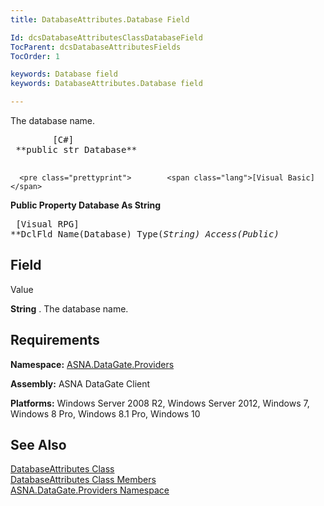 ```yaml
---
title: DatabaseAttributes.Database Field

Id: dcsDatabaseAttributesClassDatabaseField
TocParent: dcsDatabaseAttributesFields
TocOrder: 1

keywords: Database field
keywords: DatabaseAttributes.Database field

---
```


The database name.
<pre class="prettyprint">        <span class="lang">[C#]</span>
 **public str Database** 
      </pre>
      <pre class="prettyprint">        <span class="lang">[Visual Basic] </span>
 **Public Property Database As String** 
      </pre>
      <pre class="prettyprint">        <span class="lang">[Visual RPG]</span>
 **DclFld Name(Database) Type(*String) Access(*Public)** 
      </pre>

## Field
 Value

**String** . The database name.
## Requirements

**Namespace:** [ ASNA.DataGate.Providers](datagate-providers-namespace.html) 

**Assembly:** ASNA DataGate Client

**Platforms:** Windows Server 2008 R2, Windows Server 2012, Windows 7, Windows 8 Pro, Windows 8.1 Pro, Windows 10
## See Also


[DatabaseAttributes Class](dcsDatabaseAttributesClass.html)
      <br />
[DatabaseAttributes Class Members](database-attributes-members.html)
      <br />
[ASNA.DataGate.Providers Namespace](datagate-providers-namespace.html)

